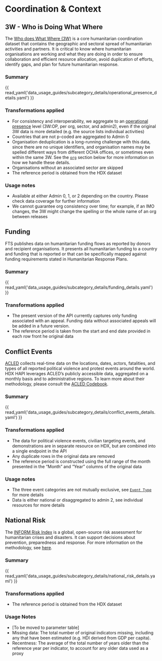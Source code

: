 # Coordination & Context

## 3W - Who is Doing What Where <a id=”operational-presence”></a>

The [Who does What Where (3W)](https://3w.unocha.org/) is a core humanitarian
coordination dataset that contains the geographic and sectoral spread of
humanitarian activities and partners. It is critical to know where humanitarian
organisations are working and what they are doing in order to ensure
collaboration and efficient resource allocation, avoid duplication of efforts,
identify gaps, and plan for future humanitarian response.

### Summary

{{ read_yaml('data_usage_guides/subcategory_details/operational_presence_details.yaml') }}

### Transformations applied

* For consistency and interoperability, we aggregate to an
  [operational presence](https://humanitarian.atlassian.net/wiki/spaces/imtoolbox/pages/214499412/Who+does+What+Where+3W)
  level (3W:OP, per org, sector, and admin2), even if the original 3W data is
  more detailed (e.g. the source lists individual activities)
* Countries that are not p-coded are aggregated to Admin 0
* Organisation deduplication is a long-running challenge with this data, since
  there are no unique identifiers, and organisation names may be spelled
  different ways from different OCHA offices, or sometimes even within the same
  3W. See the [`org`](org) section below for more information on how we handle
  these details.
* Organisations without an associated sector are skipped
* The reference period is obtained from the HDX dataset

### Usage notes

* Available at either Admin 0, 1, or 2 depending on the country. Please check
  data coverage for further information
* We cannot guarantee org consistency over time; for example, if an IMO
  changes, the 3W might change the spelling or the whole name of an org between
  releases

## Funding <a id=”funding”></a>

FTS publishes data on humanitarian funding flows as reported by donors and
recipient organisations. It presents all humanitarian funding to a country and
funding that is reported or that can be specifically mapped against funding
requirements stated in Humanitarian Response Plans.

### Summary

{{ read_yaml('data_usage_guides/subcategory_details/funding_details.yaml') }}

### Transformations applied

* The present version of the API currently captures only funding associated
  with an appeal. Funding data without associated appeals will be added in a
  future version.
* The reference period is taken from the start and end date provided in each
  row front he original data

## Conflict Events <a id="conflict-events"></a>

[ACLED](https://acleddata.com/) collects real-time data on the locations,
dates, actors, fatalities, and types of all reported political violence and
protest events around the world. HDX HAPI leverages ACLED’s publicly accessible
data, aggregated on a monthly basis and to administrative regions.
To learn more about their methodology, please consult the
[ACLED Codebook](https://acleddata.com/knowledge-base/codebook/).

### Summary

{{ read_yaml('data_usage_guides/subcategory_details/conflict_events_details.yaml') }}

### Transformations applied

* The data for political violence events, civilian targeting events, and
  demonstrations are in separate resource on HDX, but are combined into a
  single endpoint in the API
* Any duplicate rows in the original data are removed
* The reference period is constructed using the full range of the month
  presented in the “Month” and “Year” columns of the original data

### Usage notes

* The three event categories are not mutually exclusive, see
  [`Event Type`](enums.md#event-type) for more details
* Data is either national or disaggregated to admin 2, see individual resources
  for more details

## National Risk <a id="national-risk"></a>

The [INFORM Risk Index](https://drmkc.jrc.ec.europa.eu/inform-index/INFORM-Risk)
is a global, open-source risk assessment for humanitarian crises and disasters.
It can support decisions about prevention, preparedness and response. For more
information on the methodology, see
[here](https://drmkc.jrc.ec.europa.eu/inform-index/INFORM-Risk/Methodology).

### Summary

{{ read_yaml('data_usage_guides/subcategory_details/national_risk_details.yaml') }}

### Transformations applied

* The reference period is obtained from the HDX dataset

### Usage Notes

* [To be moved to parameter table]
* Missing data: The total number of original indicators missing, including
  any that have been estimated (e.g. HDI derived from GDP per capita).
* Recentness: The average of the total number of years older than the
  reference year per indicator, to account for any older data used as a proxy
